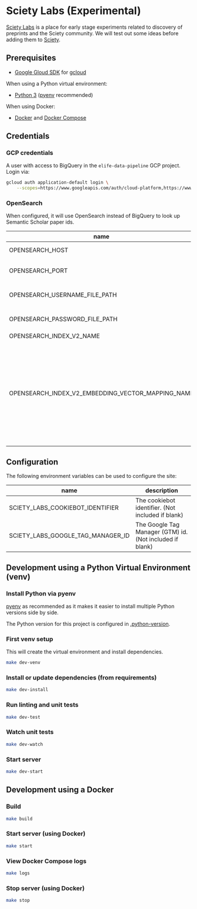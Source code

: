 # Sciety Labs (Experimental)

[Sciety Labs](https://labs.sciety.org/) is a place for early stage experiments related to discovery of preprints and the Sciety community. We will test out some ideas before adding them to [Sciety](https://sciety.org/).

## Prerequisites

* [Google Gloud SDK](https://cloud.google.com/sdk/docs/) for [gcloud](https://cloud.google.com/sdk/gcloud/)

When using a Python virtual environment:

* [Python 3](https://www.python.org/) ([pyenv](https://github.com/pyenv/pyenv) recommended)

When using Docker:

* [Docker](https://www.docker.com/) and [Docker Compose](https://docs.docker.com/compose/)

## Credentials

### GCP credentials

A user with access to BigQuery in the `elife-data-pipeline` GCP project. Login via:

```bash
gcloud auth application-default login \
    --scopes=https://www.googleapis.com/auth/cloud-platform,https://www.googleapis.com/auth/spreadsheets.readonly
```

### OpenSearch

When configured, it will use OpenSearch instead of BigQuery to look up Semantic Scholar paper ids.

| name | description |
| ---- | ----------- |
| OPENSEARCH_HOST | Hostname to OpenSearch |
| OPENSEARCH_PORT | Port to OpenSearch, e.g. 9200 |
| OPENSEARCH_USERNAME_FILE_PATH | File path to file containing the username |
| OPENSEARCH_PASSWORD_FILE_PATH | File path to file containing the password |
| OPENSEARCH_INDEX_V2_NAME | The index to use |
| OPENSEARCH_INDEX_V2_EMBEDDING_VECTOR_MAPPING_NAME | Optional. When specified, it will use the OpenSearch embedding vector mapping to provide article recommendations for a single article (not yet used for lists). Otherwise it will continue to use Semantic Scholar. |

## Configuration

The following environment variables can be used to configure the site:

| name | description |
| ---- | ----------- |
| SCIETY_LABS_COOKIEBOT_IDENTIFIER | The cookiebot identifier. (Not included if blank) |
| SCIETY_LABS_GOOGLE_TAG_MANAGER_ID | The Google Tag Manager (GTM) id. (Not included if blank) |

## Development using a Python Virtual Environment (venv)

### Install Python via pyenv

[pyenv](https://github.com/pyenv/pyenv) as recommended as it makes it easier to install multiple Python versions side by side.

The Python version for this project is configured in [.python-version](.python-version).

### First venv setup

This will create the virtual environment and install dependencies.

```bash
make dev-venv
```

### Install or update dependencies (from requirements)

```bash
make dev-install
```

### Run linting and unit tests

```bash
make dev-test
```

### Watch unit tests

```bash
make dev-watch
```

### Start server

```bash
make dev-start
```

## Development using a Docker

### Build

```bash
make build
```

### Start server (using Docker)

```bash
make start
```

### View Docker Compose logs

```bash
make logs
```

### Stop server (using Docker)

```bash
make stop
```
